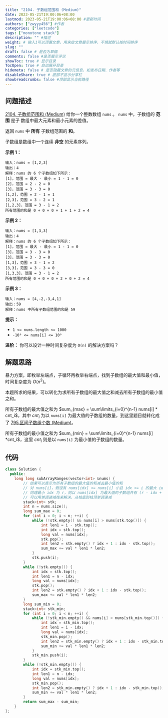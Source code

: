 ```yaml
---
title: "2104. 子数组范围和 (Medium)"
date: 2023-05-21T19:00:06+08:00
lastmod: 2023-05-21T19:00:06+08:00 #更新时间
authors: ["zwyyy456"] #作者
categories: ["leetcode"]
tags: ["monotone stack"]
description: "" #描述
weight: # 输入1可以顶置文章，用来给文章展示排序，不填就默认按时间排序
slug: ""
draft: false # 是否为草稿
comments: false #是否展示评论
showToc: true # 显示目录
TocOpen: true # 自动展开目录
hidemeta: false # 是否隐藏文章的元信息，如发布日期、作者等
disableShare: true # 底部不显示分享栏
showbreadcrumbs: false #顶部显示当前路径
---
```

## 问题描述
[2104. 子数组范围和 (Medium)](https://leetcode.cn/problems/sum-of-subarray-ranges/)
给你一个整数数组 `nums` 。 `nums` 中，子数组的 **范围** 是子
数组中最大元素和最小元素的差值。

返回 `nums` 中 **所有** 子数组范围的 **和**。

子数组是数组中一个连续 **非空** 的元素序列。

**示例 1：**

```
输入：nums = [1,2,3]
输出：4
解释：nums 的 6 个子数组如下所示：
[1]，范围 = 最大 - 最小 = 1 - 1 = 0
[2]，范围 = 2 - 2 = 0
[3]，范围 = 3 - 3 = 0
[1,2]，范围 = 2 - 1 = 1
[2,3]，范围 = 3 - 2 = 1
[1,2,3]，范围 = 3 - 1 = 2
所有范围的和是 0 + 0 + 0 + 1 + 1 + 2 = 4
```

**示例 2：**

```
输入：nums = [1,3,3]
输出：4
解释：nums 的 6 个子数组如下所示：
[1]，范围 = 最大 - 最小 = 1 - 1 = 0
[3]，范围 = 3 - 3 = 0
[3]，范围 = 3 - 3 = 0
[1,3]，范围 = 3 - 1 = 2
[3,3]，范围 = 3 - 3 = 0
[1,3,3]，范围 = 3 - 1 = 2
所有范围的和是 0 + 0 + 0 + 2 + 0 + 2 = 4

```

**示例 3：**

```
输入：nums = [4,-2,-3,4,1]
输出：59
解释：nums 中所有子数组范围的和是 59

```

**提示：**

- `1 <= nums.length <= 1000`
- `-10⁹ <= nums[i] <= 10⁹`

**进阶：** 你可以设计一种时间复杂度为 `O(n)` 的解决方案吗？

## 解题思路
暴力方案，即枚举左端点，子循环再枚举右端点，找到子数组的最大值和最小值，时间复杂度为 $O(n^2)$。

本题所求的结果，可以转化为求所有子数组的最大值之和减去所有子数组的最小值之和。

所有子数组的最大值之和为 $sum_{max} = \sum\limits_{i=0}^{n-1} nums[i] * cnt_i$，其中 $cnt_i$ 为以 `nums[i]` 为最大值的子数组的数量，到这里题目就转化成了 [795.区间子数组个数 (Medium)](https://blog.zwyyy456.tech/zh/posts/leet/795.number-of-subarrays-with-bounded-maximum)。

所有子数组的最小值之和为 $sum_{min} = \sum\limits_{i=0}^{n-1} nums[i] *cnt_i$，这里 $cnt_i$ 则是以 `nums[i]` 为最小值的子数组的数量。

## 代码
```cpp
class Solution {
  public:
    long long subArrayRanges(vector<int> &nums) {
        // 结果可以表示为所有子数组的最大值的和减去最小值的和
        // 对 nums[i]，假设有 nums[idx] <= nums[i] 小且 idx <= i 的最大 idx 为 l，
        // 同理最小 idx 为 r，则以 nums[idx] 为最大值的子数组共有 (r - idx + 1) * (idx - l + 1)；
        // 可以用单调递减栈来解决，从栈底到栈顶单调递减
        stack<int> stk;
        int n = nums.size();
        long sum_max = 0;
        for (int i = 0; i < n; ++i) {
            while (!stk.empty() && nums[i] > nums[stk.top()]) {
                int len1 = i - stk.top();
                int idx = stk.top();
                long val = nums[idx];
                stk.pop();
                int len2 = stk.empty() ? idx + 1 : idx - stk.top();
                sum_max += val * len1 * len2;
            }
            stk.push(i);
        }
        while (!stk.empty()) {
            int idx = stk.top();
            int len1 = n - idx;
            long val = nums[idx];
            stk.pop();
            int len2 = stk.empty() ? idx + 1 : idx - stk.top();
            sum_max += val * len1 * len2;
        }
        long sum_min = 0;
        stack<int> stk_min;
        for (int i = 0; i < n; ++i) {
            while (!stk_min.empty() && nums[i] < nums[stk_min.top()]) {
                int idx = stk_min.top();
                int len1 = i - idx;
                long val = nums[idx];
                stk_min.pop();
                int len2 = stk_min.empty() ? idx + 1 : idx - stk_min.top();
                sum_min += val * len1 * len2;
            }
            stk_min.push(i);
        }
        while (!stk_min.empty()) {
            int idx = stk_min.top();
            int len1 = n - idx;
            long val = nums[idx];
            stk_min.pop();
            int len2 = stk_min.empty() ? idx + 1 : idx - stk_min.top();
            sum_min += val * len1 * len2;
        }
        return sum_max - sum_min;
    }
};
```
